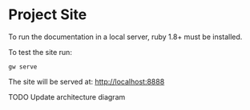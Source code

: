 
# Project Site

To run the documentation in a local server, ruby 1.8+ must be installed.

To test the site run:

    gw serve

The site will be served at: [http://localhost:8888](http://localhost:8888)

TODO Update architecture diagram
